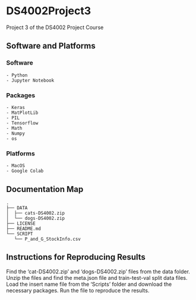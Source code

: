 # DS4002Project3
Project 3 of the DS4002 Project Course
## Software and Platforms

### Software
    - Python
    - Jupyter Notebook

### Packages

    - Keras
    - MatPlotLib
    - PIL
    - Tensorflow
    - Math
    - Numpy
    - os

### Platforms

    - MacOS
    - Google Colab


## Documentation Map
```console
.
├── DATA
│  ├── cats-DS4002.zip
│  └── dogs-DS4002.zip
├── LICENSE
├── README.md
└── SCRIPT
   └── P_and_G_StockInfo.csv
```


## Instructions for Reproducing Results

Find the ‘cat-DS4002.zip’ and ‘dogs-DS4002.zip’ files from the data folder. Unzip the files and find the meta.json file and train-test-val split data files. Load the insert name file from the ‘Scripts’ folder and download the necessary packages. Run the file to reproduce the results. 
